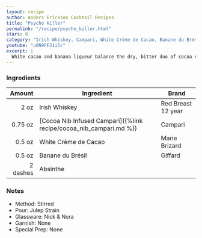 ```yaml
---
layout: recipe
author: Anders Erickson Cocktail Recipes
title: "Psycho Killer"
permalink: "/recipe/psycho_killer.html"
stars: 0
category: "Irish Whiskey, Campari, White Crème de Cacao, Banane du Brésil"
youtube: "u0N9FFJ1i5c"
excerpt: |
  White cacao and banana liqueur balance the dry, bitter duo of cocoa nibs and Campari in this elegant Irish whiskey cocktail from The Dead Rabbit.
---
```


### Ingredients

|   Amount | Ingredient                                                         | Brand              |
| -------: | ------------------------------------------------------------------ | ------------------ |
|     2 oz | Irish Whiskey                                                      | Red Breast 12 year |
|  0.75 oz | [Cocoa Nib Infused Campari]({%link recipe/cocoa_nib_campari.md %}) | Campari            |
|   0.5 oz | White Crème de Cacao                                               | Marie Brizard      |
|   0.5 oz | Banane du Brésil                                                   | Giffard            |
| 2 dashes | Absinthe                                                           |

### Notes

- Method: Stirred
- Pour: Julep Strain
- Glassware: Nick & Nora
- Garnish: None
- Special Prep: None
